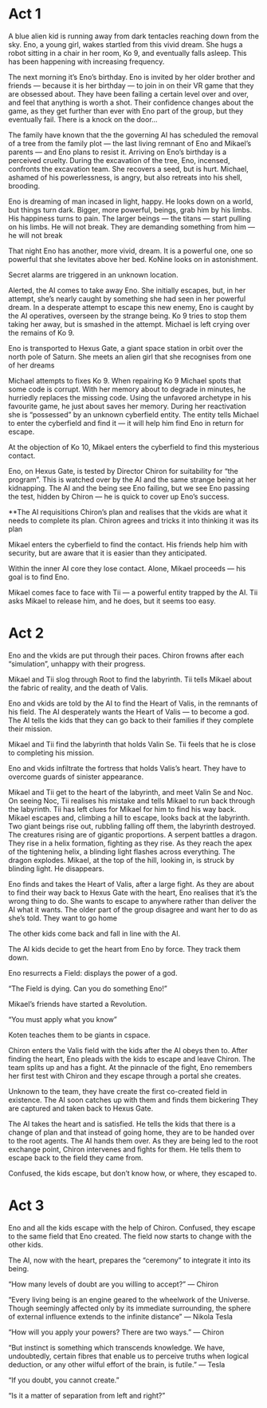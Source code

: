 <!-- TITLE: V 1 -->
<!-- SUBTITLE: A quick summary of V 1 -->

# Act 1

A blue alien kid is running away from dark tentacles reaching down from the sky. Eno, a young girl, wakes startled from this vivid dream. She hugs a robot sitting in a chair in her room, Ko 9, and eventually falls asleep. This has been happening with increasing frequency.

The next morning it’s Eno’s birthday. Eno is invited by her older brother and friends — because it is her birthday — to join in on their VR game that they are obsessed about. They have been failing a certain level over and over, and feel that anything is worth a shot. Their confidence changes about the game, as they get further than ever with Eno part of the group, but they eventually fail. There is a knock on the door…

The family have known that the the governing AI has scheduled the removal of a tree from the family plot — the last living remnant of Eno and Mikael’s  parents — and Eno plans to resist it. Arriving on Eno’s birthday is a perceived cruelty. During the excavation of the tree, Eno, incensed, confronts the excavation team. She recovers a seed, but is hurt. Michael, ashamed of his powerlessness, is angry, but also retreats into his shell, brooding.

Eno is dreaming of man incased in light, happy. He looks down on a world, but things turn dark. Bigger, more powerful, beings, grab him by his limbs. His happiness turns to pain. The larger beings — the titans — start pulling on his limbs. He will not break. They are demanding something from him — he will not break 

That night Eno has another, more vivid, dream. It is a powerful one, one so powerful that she levitates above her bed. KoNine looks on in astonishment.

Secret alarms are triggered in an unknown location.

Alerted, the AI comes to take away Eno. She initially escapes, but, in her attempt, she’s nearly caught by something she had seen in her powerful dream. In a desperate attempt to escape this new enemy, Eno is caught by the AI operatives, overseen by the strange being. Ko 9 tries to stop them taking her away, but is smashed in the attempt. Michael is left crying over the remains of Ko 9.

Eno is transported to Hexus Gate, a giant space station in orbit over the north pole of Saturn. She meets an alien girl that she recognises from one of her dreams

Michael attempts to fixes Ko 9. When repairing Ko 9 Michael spots that some code is corrupt. With her memory about to degrade in minutes, he hurriedly replaces the missing code. Using the unfavored archetype in his favourite game, he just about saves her memory. During her reactivation she is “possessed” by an unknown cyberfield entity. The entity tells Michael to enter the cyberfield and find it — it will help him find Eno in return for escape.

At the objection of Ko 10, Mikael enters the cyberfield to find this mysterious contact.

Eno, on Hexus Gate, is tested by Director Chiron for suitability for “the program”. This is watched over by the AI and the same strange being at her kidnapping. The AI and the being see Eno failing, but we see Eno passing the test, hidden by Chiron — he is quick to cover up Eno’s success.

**The AI requisitions Chiron’s plan and realises that the vkids are what it needs to complete its plan. Chiron agrees and tricks it into thinking it was its plan

Mikael enters the cyberfield to find the contact. His friends help him with security, but are aware that it is easier than they anticipated. 

Within the inner AI core they lose contact. Alone, Mikael proceeds — his goal is to find Eno. 

Mikael comes face to face with Tii — a powerful entity trapped by the AI. Tii asks Mikael to release him, and he does, but it seems too easy.

# Act 2

Eno and the vkids are put through their paces. Chiron frowns after each “simulation”, unhappy with their progress. 

Mikael and Tii slog through Root to find the labyrinth. Tii tells Mikael about the fabric of reality, and the death of Valis. 

Eno and vkids are told by the AI to find the Heart of Valis, in the remnants of his field. The AI desperately wants the Heart of Valis — to become a god. The AI tells the kids that they can go back to their families if they complete their mission. 

Mikael and Tii find the labyrinth that holds Valin Se. Tii feels that he is close to completing his mission.

Eno and vkids infiltrate the fortress that holds Valis’s heart. They have to overcome guards of sinister appearance. 

Mikael and Tii get to the heart of the labyrinth, and meet Valin Se and Noc. On seeing Noc, Tii realises his mistake and tells Mikael to run back through the labyrinth. Tii has left clues for Mikael for him to find his way back. Mikael escapes and, climbing a hill to escape, looks back at the labyrinth. Two giant beings rise out, rubbling falling off them, the labyrinth destroyed. The creatures rising are of gigantic proportions. A serpent battles a dragon. They rise in a helix formation, fighting as they rise. As they reach the apex of the tightening helix, a blinding light flashes across everything. The dragon explodes. Mikael, at the top of the hill, looking in, is struck by blinding light. He disappears. 

Eno finds and takes the Heart of Valis, after a large fight. As they are about to find their way back to Hexus Gate with the heart, Eno realises that it’s the wrong thing to do. She wants to escape to anywhere rather than deliver the AI what it wants. The older part of the group disagree and want her to do as she’s told. They want to go home 

The other kids come back and fall in line with the AI. 

The AI kids decide to get the heart from Eno by force. They track them down.  

Eno resurrects a Field: displays the power of a god. 

“The Field is dying.  Can you do something Eno!” 

Mikael’s friends have started a 
Revolution. 

“You must apply what you know”

Koten teaches them to be giants in cspace. 

Chiron enters the Valis field with the kids after the AI obeys then to. After finding the heart, Eno pleads with the kids to escape and leave Chiron. The team splits up and has a fight. At the pinnacle of the fight, Eno remembers her first test with Chiron and they escape through a portal she creates. 

Unknown to the team, they have create the first co-created field in existence. The AI soon catches up with them and finds them bickering   They are captured and taken back to Hexus Gate. 

The AI takes the heart and is satisfied. He tells the kids that there is a change of plan and that instead of going home, they are to be handed over to the root agents. The AI hands them over. As they are being led to the root exchange point, Chiron intervenes and fights for them. He tells them to escape back to the field they came from. 

Confused, the kids escape, but don’t know how, or where, they escaped to.

# Act 3 

Eno and all the kids escape with the help of Chiron. Confused, they escape to the same field that Eno created. The field now starts to change with the other kids.

The AI, now with the heart, prepares the “ceremony” to integrate it into its being.








“How many levels of doubt are you willing to accept?” — Chiron

“Every living being is an engine geared to the wheelwork of the Universe. Though seemingly affected only by its immediate surrounding, the sphere of external influence extends to the infinite distance” — Nikola Tesla

“How will you apply your powers? There are two ways.” — Chiron

“But instinct is something which transcends knowledge. We have, undoubtedly, certain fibres that enable us to perceive truths when logical deduction, or any other wilful effort of the brain, is futile.” — Tesla

“If you doubt, you cannot create.”

“Is it a matter of separation from left and right?”






 